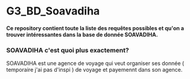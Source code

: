 # G3_BD_Soavadiha

#### Ce repository contient toute la liste des requêtes possibles et qu'on a trouver intéressantes dans la base de donnée SOAVADIHA.

### SOAVADIHA c'est quoi plus exactement?
SOAVADIHA est une agence de voyage qui veut organiser ses donnée ( temporaire j'ai pas d'inspi ) de voyage et payemennt dans son agence. 
